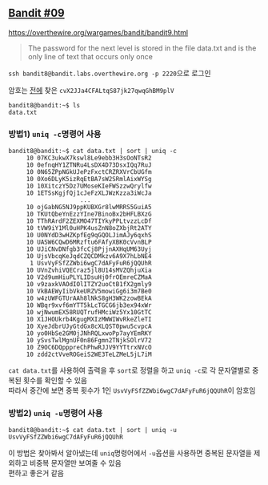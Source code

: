 ## [Bandit #09](https://overthewire.org/wargames/bandit/bandit9.html)

https://overthewire.org/wargames/bandit/bandit9.html
> The password for the next level is stored in the file data.txt and is the only line of text that occurs only once

``` ssh bandit8@bandit.labs.overthewire.org -p 2220 ```으로 로그인  

암호는 [전에](./bandit08.md) 찾은 ```cvX2JJa4CFALtqS87jk27qwqGhBM9plV```

```
bandit8@bandit:~$ ls
data.txt
```
### 방법1) ```uniq -c```명령어 사용
```
bandit8@bandit:~$ cat data.txt | sort | uniq -c
     10 07KC3ukwX7kswl8Le9ebb3H3sOoNTsR2
     10 0efnqHY1ZTNRu4LsDX4D73DsxIQq7RuJ
     10 0N65ZPpNGkUJePzFxctCRZRXVrCbUGfm
     10 0Xo6DLyK5izRqEtBA7sW2SRmlAixWYSg
     10 10XitczY5Dz7UMoseKIeFWSzzwQrylfw
     10 1ETSsKgjfQj1cJeFzXLJWzKzza3iWcJa
                    ...
     10 ojGabNG5NJ9ppKUBXGr8lwMRRS5GuiA5
     10 TKUtQbeYnEzzYIne7BinoBx2bHFLBXzG
     10 TThRArdF2ZEXMO47TIYkyPPLtvzzLcDf
     10 tVW9iY1Ml0uHPK4usZnN8oZXbjRt2ATY
     10 U0NYdD3wHZKpfEg9qGQOLJimAJy6qxhS
     10 UASW6CQwD6MRzftu6FAfyXBK0cVvnBLP
     10 UJiCNvDNfgb3fcCj8PjjnAXHqUM63Uyj
     10 UjsVbcqKeJqdCZQCDMkzv6A9X7hLbNE4
      1 UsvVyFSfZZWbi6wgC7dAFyFuR6jQQUhR
     10 UVnZvhiVQECraz5jl8U14sMVZQhjuXia
     10 V2d9umHiuPLYLIDsuHj0frOEmreCZMaA
     10 v9zaxkVAOdIOlITZY2uoCtB1fX2gmly9
     10 VkBAEWyIibVkeURZV5mowiGg6i3m7Be0
     10 w4zUWFGTUrAAh8lNkS8gH3WK2zowBEkA
     10 WBqr9xvf6mYTT5kLcTGCG6jb3ex94xWr
     10 wjNwumEX58RUQTrufHMciWz5Yx10GtTC
     10 X1JHOUkrb4KgugMXIzMWWIWvRkeZleTI
     10 XyeJdbrUJyGtdGx8cXLQST0pwu5cvpcA
     10 yo0HbSe2GM0jJNhRQLxwoPp7ayYEmRKY
     10 ySvsTwlMgnUF0n86Fgmn2TNjkSOlrV72
     10 Z9OC6DQpppreChPhwRJJV9YYTtrxNVcO
     10 zdd2ctVveROGeiS2WE3TeLZMeL5jL7iM
```
```cat data.txt```를 사용하여 출력을 후 ```sort```로 정렬을 하고 ```uniq -c```로 각 문자열별로 중복된 횟수를 확인할 수 있음  
따라서 중간에 보면 중복 횟수가 1인 ```UsvVyFSfZZWbi6wgC7dAFyFuR6jQQUhR```이 암호임

### 방법2) ```uniq -u```명령어 사용  
```
bandit8@bandit:~$ cat data.txt | sort | uniq -u
UsvVyFSfZZWbi6wgC7dAFyFuR6jQQUhR
```

이 방법은 찾아봐서 알아냈는데 ```uniq```명령어에서 ```-u```옵션을 사용하면 중복된 문자열을 제외하고 비중복 문자열만 보여줄 수 있음  
편하고 좋은거 같음
